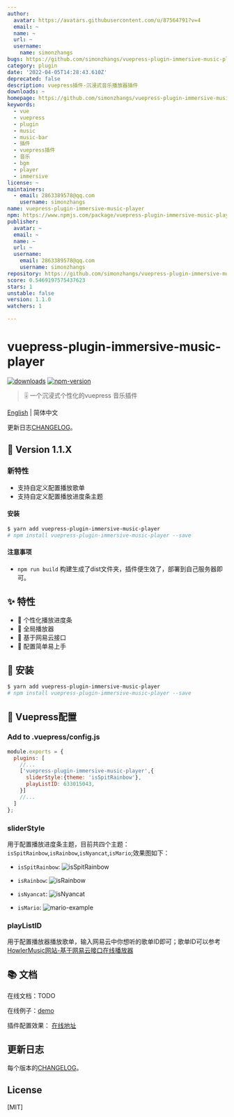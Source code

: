 ```yaml
---
author:
  avatar: https://avatars.githubusercontent.com/u/87564791?v=4
  email: ~
  name: ~
  url: ~
  username:
    name: simonzhangs
bugs: https://github.com/simonzhangs/vuepress-plugin-immersive-music-player/issues
category: plugin
date: '2022-04-05T14:28:43.610Z'
deprecated: false
description: vuepress插件-沉浸式音乐播放器插件
downloads: ~
homepage: https://github.com/simonzhangs/vuepress-plugin-immersive-music-player#readme
keywords:
  - vue
  - vuepress
  - plugin
  - music
  - music-bar
  - 插件
  - vuepress插件
  - 音乐
  - bgm
  - player
  - immersive
license: ~
maintainers:
  - email: 2863389578@qq.com
    username: simonzhangs
name: vuepress-plugin-immersive-music-player
npm: https://www.npmjs.com/package/vuepress-plugin-immersive-music-player
publisher:
  avatar: ~
  email: ~
  name: ~
  url: ~
  username:
    email: 2863389578@qq.com
    username: simonzhangs
repository: https://github.com/simonzhangs/vuepress-plugin-immersive-music-player
score: 0.5469197575437623
stars: 1
unstable: false
version: 1.1.0
watchers: 1

---
```


# vuepress-plugin-immersive-music-player

[![downloads](https://img.shields.io/npm/dm/vue-slider-component.svg)](https://www.npmjs.com/package/vuepress-plugin-immersive-music-player)
[![npm-version](https://img.shields.io/npm/v/vue-slider-component.svg)](https://img.shields.io/npm/v/vue-slider-component.svg)

> 🎚 一个沉浸式个性化的vuepress 音乐插件

[English](https://github.com/simonzhangs/vuepress-plugin-immersive-music-player/blob/main/README-EN.md) | 简体中文

更新日志[CHANGELOG](https://github.com/simonzhangs/vuepress-plugin-immersive-music-player/blob/main/CHANGELOG.md)。

## 🌟 Version 1.1.X

### 新特性
- 支持自定义配置播放歌单
- 支持自定义配置播放进度条主题

#### 安装

```bash
$ yarn add vuepress-plugin-immersive-music-player
# npm install vuepress-plugin-immersive-music-player --save
```

#### 注意事项
- `npm run build` 构建生成了dist文件夹，插件便生效了，部署到自己服务器即可。

## ✨ 特性
- 🍖 个性化播放进度条
- 👗 全局播放器
- 🍒 基于网易云接口
- 🔧 配置简单易上手


## 🎯 安装
```bash
$ yarn add vuepress-plugin-immersive-music-player
# npm install vuepress-plugin-immersive-music-player --save
```


## 🚀 Vuepress配置

### Add to .vuepress/config.js

```js
module.exports = {
  plugins: [
    //...
    ['vuepress-plugin-immersive-music-player',{
      sliderStyle:{theme: 'isSpitRainbow'},
      playListID: 633015043,
    }]
    //...
  ]
};
```
### sliderStyle

用于配置播放进度条主题，目前共四个主题：`isSpitRainbow`,`isRainbow`,`isNyancat`,`isMario`;效果图如下：

- `isSpitRainbow`:
![`isSpitRainbow`](https://cdn.jsdelivr.net/gh/simonzhangs/image-hosting@master/vue-plugin-example/spitRainbow-example.7iblvhk8l5o0.webp)

- `isRainbow`:
![`isRainbow`](https://cdn.jsdelivr.net/gh/simonzhangs/image-hosting@master/vue-plugin-example/rainbow-exapmle.60mrbyhx2cc0.webp)

- `isNyancat`:
![`isNyancat`](https://cdn.jsdelivr.net/gh/simonzhangs/image-hosting@master/vue-plugin-example/nyancat-example.3zqlf6pdhny0.webp)

- `isMario`:
![mario-example](https://cdn.jsdelivr.net/gh/simonzhangs/image-hosting@master/vue-plugin-example/mario-example.3bmtxznwesc0.webp)

### playListID

用于配置播放器播放歌单，输入网易云中你想听的歌单ID即可；歌单ID可以参考[HowlerMusic网站-基于网易云接口在线播放器](http://woaitouxiang.top)

## 📚 文档

在线文档：TODO

在线例子：[demo](https://simonzhangs.github.io/)

插件配置效果： [在线地址](https://simonzhangs.github.io/)

## 更新日志

每个版本的[CHANGELOG](https://github.com/simonzhangs/vuepress-plugin-immersive-music-player/blob/main/CHANGELOG.md)。


## License

[MIT]